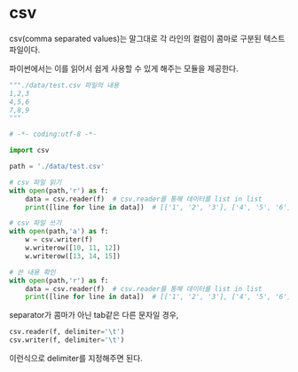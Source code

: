 # csv

csv(comma separated values)는 말그대로 각 라인의 컬럼이 콤마로 구분된 텍스트파일이다.

파이썬에서는 이를 읽어서 쉽게 사용할 수 있게 해주는 모듈을 제공한다.


```python
"""./data/test.csv 파일의 내용
1,2,3
4,5,6
7,8,9
"""

# -*- coding:utf-8 -*-

import csv

path = './data/test.csv'

# csv 파일 읽기
with open(path,'r') as f:
    data = csv.reader(f)  # csv.reader를 통해 데이터를 list in list
    print([line for line in data])  # [['1', '2', '3'], ['4', '5', '6'], ['7', '8', '9']]

# csv 파일 쓰기
with open(path,'a') as f:
    w = csv.writer(f)
    w.writerow([10, 11, 12])
    w.writerow([13, 14, 15])

# 쓴 내용 확인
with open(path,'r') as f:
    data = csv.reader(f)  # csv.reader를 통해 데이터를 list in list
    print([line for line in data])  # [['1', '2', '3'], ['4', '5', '6'], ['7', '8', '9'], ['10', '11', '12'], ['13', '14', '15']]


```

separator가 콤마가 아닌 tab같은 다른 문자일 경우,
```python
csv.reader(f, delimiter='\t')
csv.writer(f, delimiter='\t')
```
이런식으로 delimiter를 지정해주면 된다.

